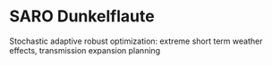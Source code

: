 # SARO Dunkelflaute
 Stochastic adaptive robust optimization:  extreme short term weather effects, transmission expansion planning

